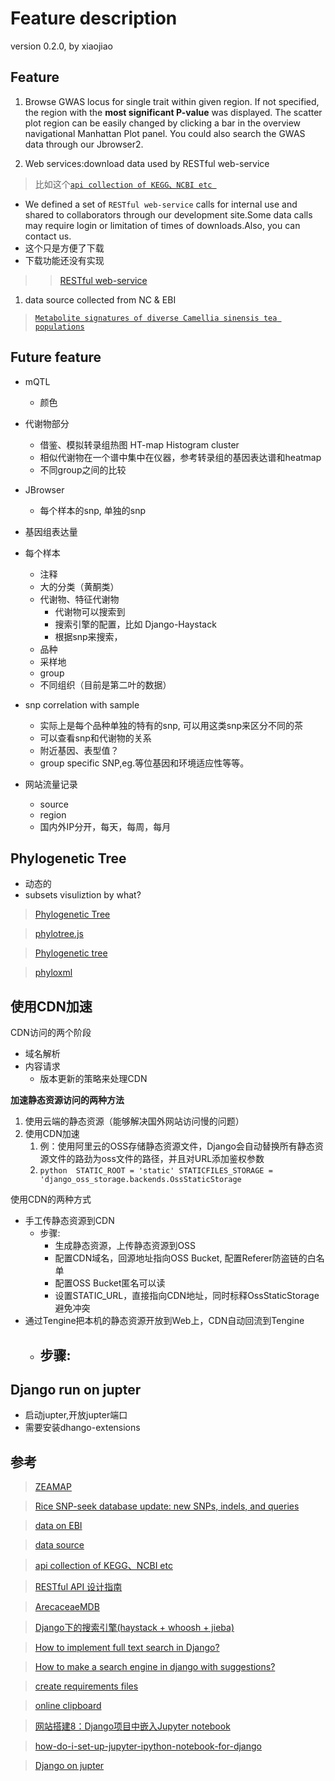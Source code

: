 # Feature description
version 0.2.0, by xiaojiao
<!-- 然后NAR文章的部分初稿我已经写好了，还是要细化所有的数据处理和功能的内容

-   对，有博士水准
-   是，你参考他的架构就行，比如：他做的是代谢组学数据库优化，他提出了可能存在的问题，做了优化，一个优化他做的是一个数据库
-   但是比如说，你提出茶叶数据库的问题，如何解决，然后你的体量是一个数据库 -->

## Feature
1. Browse GWAS locus for single trait within given region. If not specified, the region with the **most significant P-value** was displayed. The scatter plot region can be easily changed by clicking a bar in the overview navigational Manhattan Plot panel. You could also search the GWAS data through our Jbrowser2.

2. Web services:download data used by RESTful web-service
>比如这个[`api collection of KEGG、NCBI etc `](http://togows.org/)

-   We defined a set of `RESTful web-service` calls for internal use and shared to collaborators through our development site.Some data calls may require login or limitation of times of downloads.Also, you can contact us.
-   这个只是方便了下载
-   下载功能还没有实现


>>[RESTful web-service](https://en.wikipedia.org/wiki/Representational_state_transfer)

1. data source collected from NC & EBI
>[`Metabolite signatures of diverse Camellia sinensis tea populations`](https://www.nature.com/articles/s41467-020-19441-1)


## Future feature
-   mQTL
    -   颜色

-   代谢物部分
    -   借鉴、模拟转录组热图 HT-map Histogram cluster
    -   相似代谢物在一个谱中集中在仪器，参考转录组的基因表达谱和heatmap
    -   不同group之间的比较
-   JBrowser
    -   每个样本的snp, 单独的snp
-   基因组表达量

-   每个样本
    -   注释
    -   大的分类（黄酮类）
    -   代谢物、特征代谢物
        -   代谢物可以搜索到
        -   搜索引擎的配置，比如 Django-Haystack
        -  根据snp来搜索，
    -   品种
    -   采样地
    -   group
    -   不同组织（目前是第二叶的数据）
-   snp correlation with sample
    -   实际上是每个品种单独的特有的snp, 可以用这类snp来区分不同的茶
    -   可以查看snp和代谢物的关系
    -   附近基因、表型值？
    -   group specific SNP,eg.等位基因和环境适应性等等。

- 网站流量记录
  - source
  - region
  - 国内外IP分开，每天，每周，每月

## Phylogenetic Tree
-   动态的
-   subsets
visuliztion by what?
>[Phylogenetic Tree](http://arecaceae-gdb.com/#/tools/tree)

>[phylotree.js](https://github.com/veg/phylotree.js)

>[Phylogenetic tree](https://en.wikipedia.org/wiki/Phylogenetic_tree)

>[phyloxml](http://www.phyloxml.org/)

## 使用CDN加速
CDN访问的两个阶段
-   域名解析
-   内容请求
    -   版本更新的策略来处理CDN

**加速静态资源访问的两种方法**
1. 使用云端的静态资源（能够解决国外网站访问慢的问题）
2. 使用CDN加速
    1. 例：使用阿里云的OSS存储静态资源文件，Django会自动替换所有静态资源文件的路劲为oss文件的路径，并且对URL添加鉴权参数
    2. ```python  STATIC_ROOT = 'static' STATICFILES_STORAGE = 'django_oss_storage.backends.OssStaticStorage ```

使用CDN的两种方式
-   手工传静态资源到CDN
    -   步骤:
        -   生成静态资源，上传静态资源到OSS
        -   配置CDN域名，回源地址指向OSS Bucket, 配置Referer防盗链的白名单
        -   配置OSS Bucket匿名可以读
        -   设置STATIC_URL，直接指向CDN地址，同时标释OssStaticStorage避免冲突
-   通过Tengine把本机的静态资源开放到Web上，CDN自动回流到Tengine
    -   步骤:
        -   

## Django run on jupter
-   启动jupter,开放jupter端口
-   需要安装dhango-extensions

## 参考
>[ZEAMAP](http://www.zeamap.com/resource/genetics)

>[Rice SNP-seek database update: new SNPs, indels, and queries ](https://academic.oup.com/nar/article/45/D1/D1075/2605752)

>[data on EBI](https://www.ebi.ac.uk/metabolights/MTBLS1405)

>[data source ](https://www.nature.com/articles/s41467-020-19441-1)

>[api collection of KEGG、NCBI etc ](http://togows.org/)

>[RESTful API 设计指南](http://ruanyifeng.com/blog/2014/05/restful_api.html)

>[ArecaceaeMDB](http://arecaceae-gdb.com)

>[Django下的搜索引擎(haystack + whoosh + jieba)](https://www.cnblogs.com/ftl1012/p/10397553.html)

>[How to implement full text search in Django?](https://stackoverflow.com/questions/2461322/how-to-implement-full-text-search-in-django)

>[How to make a search engine in django with suggestions?](https://stackoverflow.com/questions/65454054/how-to-make-a-search-engine-in-django-with-suggestions)

>[create requirements files](https://stackoverflow.com/questions/31684375/automatically-create-requirements-txt)

>[online clipboard](https://pastebin.com/)

>[网站搭建8：Django项目中嵌入Jupyter notebook](https://zhuanlan.zhihu.com/p/110214228)

>[how-do-i-set-up-jupyter-ipython-notebook-for-django](https://stackoverflow.com/questions/35483328/how-do-i-set-up-jupyter-ipython-notebook-for-django)

>[Django on jupter](https://www.youtube.com/watch?v=t3mk_u0rprM)
